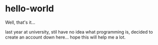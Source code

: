 # hello-world
Well, that's it...

last year at university, stil have no idea what programming is, decided to create an account down here... hope this will help me a lot.
